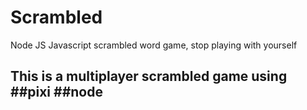 # Scrambled
Node JS Javascript scrambled word game, stop playing with yourself

## This is a multiplayer scrambled game using ##pixi ##node
